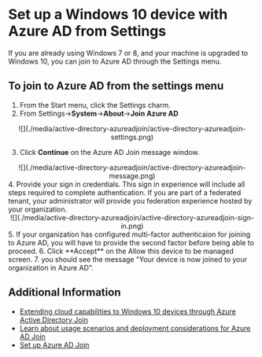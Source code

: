 <properties 
	pageTitle="Set up a Windows 10 device with Azure AD from Settings| Windows Azure" 
	description="A topic that explains how users can join to Azure AD through the settings menu." 
	services="active-directory" 
	documentationCenter="" 
	authors="femila" 
	manager="stevenpo" 
	editor=""/>

<tags
	ms.service="active-directory"
	ms.date="09/21/2015"
	wacn.date=""/>

# Set up a Windows 10 device with Azure AD from Settings
If you are already using Windows 7 or 8, and your machine is upgraded to Windows 10, you can join to Azure AD through the Settings menu.

To join to Azure AD from the settings menu
-----------------------------------------------------------------------------------------------

1. From the Start menu, click the Settings charm.
2. From Settings->**System**->**About**->**Join Azure AD**
<center>
![](./media/active-directory-azureadjoin/active-directory-azureadjoin-settings.png) </center>

3. Click **Continue** on the Azure AD Join message window.
<center>
![](./media/active-directory-azureadjoin/active-directory-azureadjoin-message.png) </center>
4. Provide your sign in credentials. This sign in experience will include all steps required to complete authentication. If you are part of a federated tenant, your administrator will provide you federation experience hosted by your organization.
<center>
![](./media/active-directory-azureadjoin/active-directory-azureadjoin-sign-in.png) </center>
5. If your organization has configured multi-factor authenticaion for joining to Azure AD, you will have to provide the second factor before being able to proceed.
6. Click **Accept** on the Allow this device to be managed screen.
7. you should see the message "Your device is now joined to your organization in Azure AD".


## Additional Information
* [Extending cloud capabilities to Windows 10 devices through Azure Active Directory Join](/documentation/articles/active-directory-azureadjoin-user-upgrade) 
* [Learn about usage scenarios and deployment considerations for Azure AD Join](/documentation/articles/active-directory-azureadjoin-deployment-aadjoindirect)
* [Set up Azure AD Join](/documentation/articles/active-directory-azureadjoin-setup)
